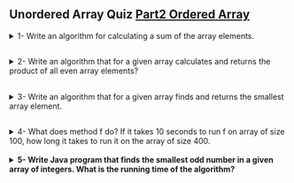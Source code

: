 ## Unordered Array Quiz [Part2 Ordered Array](./part2-Ch2-Quiz.md)

<details>
<summary>
1- Write an algorithm for calculating a sum of the array
elements.
</summary>

```java
import java.util.Scanner;

class SumOfElementsOfAnArray {
    public static void main(String[] args) {
        System.out.println("Enter the required size of the array :: ");
        Scanner s = new Scanner(System.in);
        int size = s.nextInt();
        int myArray[] = new int[size];
        int sum = 0;
        System.out.println("Enter the elements of the array one by one ");
        for (int i = 0; i < myArray.length; i++) {
            myArray[i] = s.nextInt();
            sum = sum + myArray[i];
        }

        System.out.println("The sum of array elements is: " + sum);
    }

}

```

</details>

##

<details>
<summary>
2- Write an algorithm that for a given array calculates and returns the product of all even array elements?
</summary>

```java
public class OddEvenSumArray {

    public static void main(String args[]) {

        int arr[] = { 13, 44, 58, 67, 70, 85 };
        int evenSum = 0;
        int i = 0;

        while (i < 6) {

            if (arr[i] % 2 == 0) {
                evenSum = evenSum + arr[i];
            }

            i++;
        }

        System.out.println("\nSum of even is: " + evenSum);
        System.out.println("\nSum of odd is: " + oddSum);
    }
}


```

</details>

##

<details>
    <summary>
3- Write an algorithm that for a given array finds and returns
the smallest array element.
</summary>

```java
public class SmallestInArrayExample {
    public static void main(String args[]) {
        int a[] = { 564, 345, 345, -345, 0, 57, 76, 87, 4, 532 };

        int smallest = a[0];
        for (int i = 0; i < a.length; i++) {
            if (a[i] < smallest) {
                smallest = a[i];
            }

        }
        System.out.println("Smallest element in array is: " + smallest);
    }
}
```

</details>

##

<details>
<summary>
4- What does method f do? If it takes 10 seconds to run f on
array of size 100, how long it takes to run it on the array of
size 400.
</summary>

<b>Answer --> ((400 **3) \* 10) / 100** 3 = 640 seconds. </p>

<p><b>Explaination:</b></p>

Time complixity: <b>O(n^3)</b>

(size = 100 : operations = 100 ^ 3, time = 10) & (size = 400 : operations = 400 ^ 3, time = <b>X</b>)

```java
public class bigOCalc {
    int f(int n, int[] a) {
        for (int i = 0; i < n; i++) {
            for (int j = 0; j < n; j++) {
                for (int k = 0; k < n; k++) {
                    if (i != j && j != k && i != k) {
                        if (a[i] == a[j] && a[j] == a[k])
                            return 1;
                    }
                }
            }
            return 0;
        }
    }
}
```

</details>

<br>

<details>
<summary>
5- Write Java program that finds the smallest odd number in a
given array of integers. What is the running time of the
algorithm?
</summary>

<b>Running Time: O(n)</b>

```java
public class smallestOddNumber {
    public static void main(String[] args) {
        int arr[] = { 564, 345, 345, -345, 0, 57, 76, 87, 4, 532 };
        index = 0;
        while (arr[index] % 2 == 0)
            index++; // skip even numbers
        min = arr[index++]; // first odd number
        while (index < length) {
            if (arr[index] % 2) {
                if (arr[index] < min)
                    min = arr[index];
            }
            index++;
        }
    }
}

```

</details>
